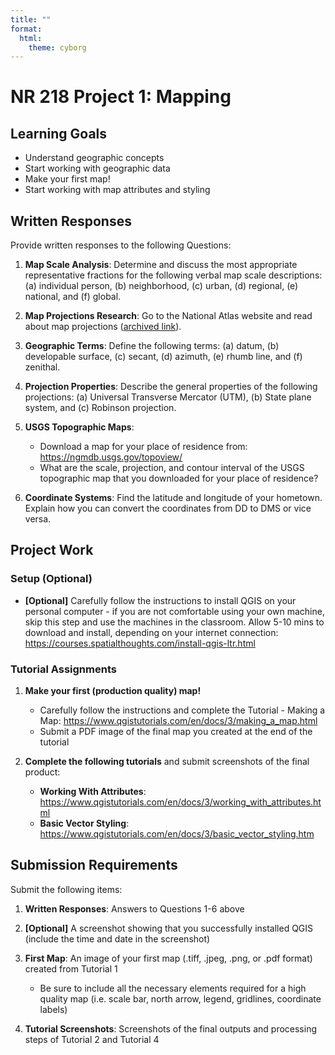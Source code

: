 ```yaml
---
title: ""
format: 
  html:
    theme: cyborg
---
```


# NR 218 Project 1: Mapping

## Learning Goals

- Understand geographic concepts
- Start working with geographic data 
- Make your first map!
- Start working with map attributes and styling

## Written Responses

Provide written responses to the following Questions:

1. **Map Scale Analysis**: Determine and discuss the most appropriate representative fractions for the following verbal map scale descriptions: (a) individual person, (b) neighborhood, (c) urban, (d) regional, (e) national, and (f) global.

2. **Map Projections Research**: Go to the National Atlas website and read about map projections ([archived link](http://web.archive.org/web/20110717124751/http://www.nationalatlas.gov/articles/mapping/a_projections.html)). 

3. **Geographic Terms**: Define the following terms: (a) datum, (b) developable surface, (c) secant, (d) azimuth, (e) rhumb line, and (f) zenithal.

4. **Projection Properties**: Describe the general properties of the following projections: (a) Universal Transverse Mercator (UTM), (b) State plane system, and (c) Robinson projection.

5. **USGS Topographic Maps**: 
   - Download a map for your place of residence from: https://ngmdb.usgs.gov/topoview/
   - What are the scale, projection, and contour interval of the USGS topographic map that you downloaded for your place of residence?

6. **Coordinate Systems**: Find the latitude and longitude of your hometown. Explain how you can convert the coordinates from DD to DMS or vice versa.

## Project Work

### Setup (Optional)
- **[Optional]** Carefully follow the instructions to install QGIS on your personal computer - if you are not comfortable using your own machine, skip this step and use the machines in the classroom. Allow 5-10 mins to download and install, depending on your internet connection: https://courses.spatialthoughts.com/install-qgis-ltr.html

### Tutorial Assignments

1. **Make your first (production quality) map!** 
   - Carefully follow the instructions and complete the Tutorial - Making a Map: https://www.qgistutorials.com/en/docs/3/making_a_map.html
   - Submit a PDF image of the final map you created at the end of the tutorial

2. **Complete the following tutorials** and submit screenshots of the final product:
   - **Working With Attributes**: https://www.qgistutorials.com/en/docs/3/working_with_attributes.html
   - **Basic Vector Styling**: https://www.qgistutorials.com/en/docs/3/basic_vector_styling.htm

## Submission Requirements

Submit the following items:

1. **Written Responses**: Answers to Questions 1-6 above

2. **[Optional]** A screenshot showing that you successfully installed QGIS (include the time and date in the screenshot)

3. **First Map**: An image of your first map (.tiff, .jpeg, .png, or .pdf format) created from Tutorial 1
   - Be sure to include all the necessary elements required for a high quality map (i.e. scale bar, north arrow, legend, gridlines, coordinate labels)

4. **Tutorial Screenshots**: Screenshots of the final outputs and processing steps of Tutorial 2 and Tutorial 4